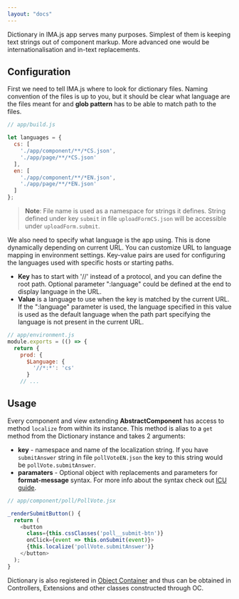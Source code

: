 ```yaml
---
layout: "docs"
---
```


Dictionary in IMA.js app serves many purposes. Simplest of them is keeping text strings out of component markup. More advanced one would be internationalisation and in-text replacements.

## Configuration

First we need to tell IMA.js where to look for dictionary files. Naming convention of the files is up to you, but it should be clear what language are the files meant for and **glob pattern** has to be able to match path to the files.

```javascript
// app/build.js

let languages = {
  cs: [
    './app/component/**/*CS.json',
    './app/page/**/*CS.json'
  ],
  en: [
    './app/component/**/*EN.json',
    './app/page/**/*EN.json'
  ]
};
```

> **Note**: File name is used as a namespace for strings it defines. String defined under key `submit` in file `uploadFormCS.json` will be accessible under `uploadForm.submit`.

We also need to specify what language is the app using. This is done dynamically depending on current URL. You can customize URL to language mapping in environment settings. Key-value pairs are used for configuring the languages used with specific hosts or starting paths.
 - **Key** has to start with '//' instead of a protocol, and you can define the root path. Optional parameter ":language" could be defined at the end to display language in the URL.
 - **Value** is a language to use when the key is matched by the current URL. If the ":language" parameter is used, the language specified in this value is used as the default language when the path part specifying the language is not present in the current URL.

```javascript
// app/environment.js
module.exports = (() => {
  return {
    prod: {
      $Language: {
        '//*:*': 'cs'
      }
    // ...
```

## Usage

Every component and view extending **AbstractComponent** has access to method `localize` from within its instance. This method is alias to a `get` method from the Dictionary instance and takes 2 arguments:
 - **key** - namespace and name of the localization string. If you have `submitAnswer` string in file `pollVoteEN.json` the key to this string would be `pollVote.submitAnswer`.
 - **paramaters** - Optional object with replacements and parameters for **format-message** syntax. For more info about the syntax check out [ICU guide](http://userguide.icu-project.org/formatparse/messages).

```javascript
// app/component/poll/PollVote.jsx

_renderSubmitButton() {
  return (
    <button
      class={this.cssClasses('poll__submit-btn')}
      onClick={event => this.onSubmit(event)}>
      {this.localize('pollVote.submitAnswer')}
    </button>
  );
}
```

Dictionary is also registered in [Object Container](/docs/object-container) and thus can be obtained in Controllers, Extensions and other classes constructed through OC. 
